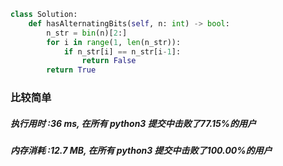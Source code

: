 ```python
class Solution:
    def hasAlternatingBits(self, n: int) -> bool:
        n_str = bin(n)[2:]
        for i in range(1, len(n_str)):
            if n_str[i] == n_str[i-1]:
                return False
        return True
```

### 比较简单

##### 执行用时 :36 ms, 在所有 python3 提交中击败了77.15%的用户
##### 内存消耗 :12.7 MB, 在所有 python3 提交中击败了100.00%的用户

